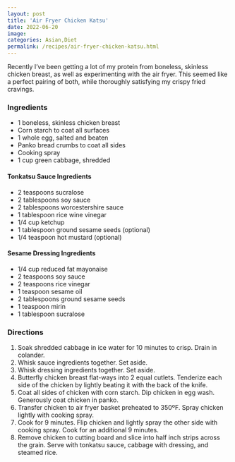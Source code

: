```yaml
---
layout: post
title: 'Air Fryer Chicken Katsu'
date: 2022-06-20
image:
categories: Asian,Diet
permalink: /recipes/air-fryer-chicken-katsu.html
---
```


Recently I’ve been getting a lot of my protein from boneless, skinless chicken breast, as well as experimenting with the air fryer. This seemed like a perfect pairing of both, while thoroughly satisfying my crispy fried cravings.

### Ingredients

- 1 boneless, skinless chicken breast
- Corn starch to coat all surfaces
- 1 whole egg, salted and beaten
- Panko bread crumbs to coat all sides
- Cooking spray
- 1 cup green cabbage, shredded

#### Tonkatsu Sauce Ingredients

- 2 teaspoons sucralose
- 2 tablespoons soy sauce
- 2 tablespoons worcestershire sauce
- 1 tablespoon rice wine vinegar
- 1/4 cup ketchup
- 1 tablespoon ground sesame seeds (optional)
- 1/4 teaspoon hot mustard (optional)

#### Sesame Dressing Ingredients

- 1/4 cup reduced fat mayonaise
- 2 teaspoons soy sauce
- 2 teaspoons rice vinegar
- 1 teaspoon sesame oil
- 2 tablespoons ground sesame seeds
- 1 teaspoon mirin
- 1 tablespoon sucralose

### Directions

1. Soak shredded cabbage in ice water for 10 minutes to crisp. Drain in colander.
2. Whisk sauce ingredients together. Set aside.
3. Whisk dressing ingredients together. Set aside.
4. Butterfly chicken breast flat-ways into 2 equal cutlets. Tenderize each side of the chicken by lightly beating it with the back of the knife.
5. Coat all sides of chicken with corn starch. Dip chicken in egg wash. Generously coat chicken in panko.
6. Transfer chicken to air fryer basket preheated to 350ºF. Spray chicken lightly with cooking spray.
7. Cook for 9 minutes. Flip chicken and lightly spray the other side with cooking spray. Cook for an additional 9 minutes.
8. Remove chicken to cutting board and slice into half inch strips across the grain. Serve with tonkatsu sauce, cabbage with dressing, and steamed rice.
